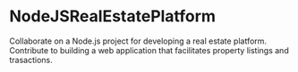 # NodeJSRealEstatePlatform
Collaborate on a Node.js project for developing a real estate platform. Contribute to building a web application that facilitates property listings and trasactions.
